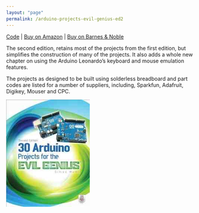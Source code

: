 ```yaml
---
layout: "page"
permalink: /arduino-projects-evil-genius-ed2
---
```


[Code](https://github.com/simonmonk/30arduinoproj2ed/archive/master.zip) | [Buy on Amazon](https://www.amazon.com/Arduino-Projects-Evil-Genius-Second/dp/0071817727) | [Buy on Barnes & Noble](https://www.barnesandnoble.com/w/30-arduino-projects-for-the-evil-genius-simon-monk/1116778602)

The second edition, retains most of the projects from the first edition, but simplifies the construction of many of the projects. It also adds a whole new chapter on using the Arduino Leonardo’s keyboard and mouse emulation features.

The projects as designed to be built using solderless breadboard and part codes are listed for a number of suppliers, including, Sparkfun, Adafruit, Digikey, Mouser and CPC.

![cover](/assets/images/cover_ardu_evil.jpg)

